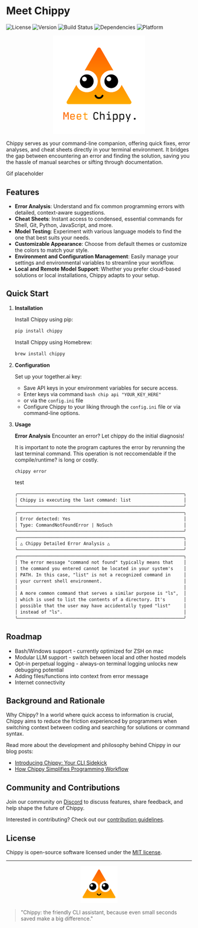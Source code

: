 # Meet Chippy

![License](https://img.shields.io/badge/license-MIT-green.svg)
![Version](https://img.shields.io/badge/version-1.0.0-blue.svg)
![Build Status](https://img.shields.io/badge/build-passing-brightgreen.svg)
![Dependencies](https://img.shields.io/badge/dependencies-up%20to%20date-brightgreen.svg)
![Platform](https://img.shields.io/badge/platform-ZSH%20|%20Bash-lightgrey.svg)

<p align="center">
  <img src="images/chip1.png" width="250px">
</p>

Chippy serves as your command-line companion, offering quick fixes, error analyses, and cheat sheets directly in your terminal environment. It bridges the gap between encountering an error and finding the solution, saving you the hassle of manual searches or sifting through documentation.

Gif placeholder

## Features

- **Error Analysis**: Understand and fix common programming errors with detailed, context-aware suggestions.
- **Cheat Sheets**: Instant access to condensed, essential commands for Shell, Git, Python, JavaScript, and more.
- **Model Testing**: Experiment with various language models to find the one that best suits your needs.
- **Customizable Appearance**: Choose from default themes or customize the colors to match your style.
- **Environment and Configuration Management**: Easily manage your settings and environmental variables to streamline your workflow.
- **Local and Remote Model Support**: Whether you prefer cloud-based solutions or local installations, Chippy adapts to your setup.

## Quick Start

1. **Installation**

    Install Chippy using pip:
    ```bash
    pip install chippy
    ```

    Install Chippy using Homebrew:
    ```bash
    brew install chippy
    ```

2. **Configuration**

    Set up your together.ai key:
    - Save API keys in your environment variables for secure access.
    - Enter keys via command ```bash chip api "YOUR_KEY_HERE"``` 
    - or via the `config.ini` file
    - Configure Chippy to your liking through the `config.ini` file or via command-line options.

3. **Usage**


    **Error Analysis**
    Encounter an error? Let chippy do the initial diagnosis!
    
    It is important to note the program captures the error by rerunning the last terminal command. This operation is not reccomendable if the compile/runtime? is long or costly.
    
    ```bash
    chippy error
    ```

    test

    ```txt
    ╭───────────────────────────────────────────────────────────────╮
    │ Chippy is executing the last command: list                    │
    ╰───────────────────────────────────────────────────────────────╯
    ╭───────────────────────────────────────────────────────────────╮
    │ Error detected: Yes                                           │
    │ Type: CommandNotFoundError | NoSuch                           │
    ╰───────────────────────────────────────────────────────────────╯
    ╭───────────────────────────────────────────────────────────────╮
    │ △ Chippy Detailed Error Analysis △                            │
    ╰───────────────────────────────────────────────────────────────╯
    ╭───────────────────────────────────────────────────────────────╮
    │ The error message "command not found" typically means that    │
    │ the command you entered cannot be located in your system's    │
    │ PATH. In this case, "list" is not a recognized command in     │
    │ your current shell environment.                               │
    │                                                               │
    │ A more common command that serves a similar purpose is "ls",  │
    │ which is used to list the contents of a directory. It's       │
    │ possible that the user may have accidentally typed "list"     │
    │ instead of "ls".                                              │
    ╰───────────────────────────────────────────────────────────────╯
    ```




## Roadmap
- Bash/Windows support - currently optimized for ZSH on mac
- Modular LLM support - switch between local and other hosted models
- Opt-in perpetual logging - always-on terminal logging unlocks new debugging potential
- Adding files/functions into context from error message
- Internet connectivity


## Background and Rationale

Why Chippy? In a world where quick access to information is crucial, Chippy aims to reduce the friction experienced by programmers when switching context between coding and searching for solutions or command syntax.

Read more about the development and philosophy behind Chippy in our blog posts:
- [Introducing Chippy: Your CLI Sidekick](https://chippy.io/blog/introducing-chippy)
- [How Chippy Simplifies Programming Workflow](https://chippy.io/blog/simplifying-workflow)

## Community and Contributions

Join our community on [Discord](https://chippy.io/discord) to discuss features, share feedback, and help shape the future of Chippy.

Interested in contributing? Check out our [contribution guidelines](https://chippy.io/contributing).

## License

Chippy is open-source software licensed under the [MIT license](https://chippy.io/license).

---

<p align="center">
  <img src="images/chip2.png" width="100px">
</p>

> "Chippy: the friendly CLI assistant, because even small seconds saved make a big difference."
